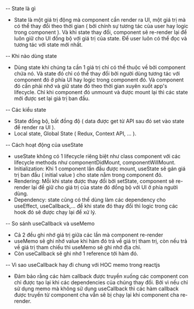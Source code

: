 -- State là gì

- State là một giá trị động mà component cần render ra UI, một giá trị mà có thể thay đổi theo thời gian ( bởi chính sự tương tác của user hay logic trong component ). Và khi state thay đổi, component sẽ re-render lại để luôn giữ cho UI đồng bộ với giá trị của state. Để user luôn có thể đọc và tương tác với state mới nhất.

-- Khi nào dùng state

- Dùng state khi chúng ta cần 1 giá trị chỉ có thể thuộc về bởi component chứa nó. Và state đó chỉ có thể thay đổi bởi người dùng tương tác với component đó ở phía UI hay logic trong component đó. Và component đó cần phải nhớ và giữ state đó theo thời gian xuyên xuốt app's lifecycle. Chỉ khi component đó unmount và được mount lại thì các state mới được set lại giá trị ban đầu.

-- Các kiểu state

- State đồng bộ, bất đồng độ ( data được get từ API sau đó set vào state để render ra UI ).
- Local state, Global State ( Redux, Context API, ... ).

-- Cách hoạt động của useState

- useState không có 1 lifecycle riêng biệt như class component với các lifecycle methods như componentDidMount, componentWillMount.
- Initialization: Khi 1 component lần đầu được mount, useState sẽ gán giá trị ban đầu ( initial value ) cho state nằm trong component đó.
- Rendering: Mỗi khi state được thay đổi bởi setState, component sẽ re-render lại để giữ cho giá trị của state đó đồng bộ với UI ở phía người dùng.
- Dependency: state cũng có thể dùng làm các dependency cho useEffect, useCallback,... để khi state đó thay đổi thì logic trong các hook đó sẽ được chạy lại để xử lý.

-- So sánh useCallback và useMemo

- Cả 2 đều ghi nhớ giá trị giữa các lần mà component re-render
- useMemo sẽ ghi nhớ value khi hàm đó trả về giá trị tham trị, còn nếu trả về giá trị tham chiếu thì useMemo sẽ ghi nhớ địa chỉ.
- Còn useCallback sẽ ghi nhớ 1 reference tới hàm đó.

-- Vì sao useCallback hay đi chung với HOC memo trong reactjs

- Đảm bảo rằng các hàm callback được truyền xuống các component con chỉ được tạo lại khi các dependencies của chúng thay đổi. Bởi vì nếu chỉ sử dụng memo mà không sử dụng useCallback thì các hàm callback được truyền từ component cha vẫn sẽ bị chạy lại khi component cha re-render.
